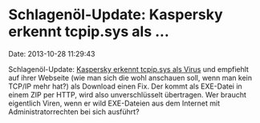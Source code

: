 Schlagenöl-Update: Kaspersky erkennt tcpip.sys als \...
=======================================================

Date: 2013-10-28 11:29:43

Schlagenöl-Update: [Kaspersky erkennt tcpip.sys als
Virus](http://support.kaspersky.com/tcpip) und empfiehlt auf ihrer
Webseite (wie man sich die wohl anschauen soll, wenn man kein TCP/IP
mehr hat?) als Download einen Fix. Der kommt als EXE-Datei in einem ZIP
per HTTP, wird also unverschlüsselt übertragen. Wer braucht eigentlich
Viren, wenn er wild EXE-Dateien aus dem Internet mit
Administratorrechten bei sich ausführt?
